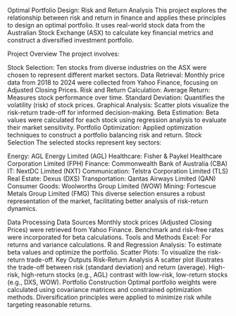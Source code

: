 Optimal Portfolio Design: Risk and Return Analysis
This project explores the relationship between risk and return in finance and applies these principles to design an optimal portfolio. It uses real-world stock data from the Australian Stock Exchange (ASX) to calculate key financial metrics and construct a diversified investment portfolio.

Project Overview
The project involves:

Stock Selection: Ten stocks from diverse industries on the ASX were chosen to represent different market sectors.
Data Retrieval: Monthly price data from 2018 to 2024 were collected from Yahoo Finance, focusing on Adjusted Closing Prices.
Risk and Return Calculation:
Average Return: Measures stock performance over time.
Standard Deviation: Quantifies the volatility (risk) of stock prices.
Graphical Analysis: Scatter plots visualize the risk-return trade-off for informed decision-making.
Beta Estimation: Beta values were calculated for each stock using regression analysis to evaluate their market sensitivity.
Portfolio Optimization: Applied optimization techniques to construct a portfolio balancing risk and return.
Stock Selection
The selected stocks represent key sectors:

Energy: AGL Energy Limited (AGL)
Healthcare: Fisher & Paykel Healthcare Corporation Limited (FPH)
Finance: Commonwealth Bank of Australia (CBA)
IT: NextDC Limited (NXT)
Communication: Telstra Corporation Limited (TLS)
Real Estate: Dexus (DXS)
Transportation: Qantas Airways Limited (QAN)
Consumer Goods: Woolworths Group Limited (WOW)
Mining: Fortescue Metals Group Limited (FMG)
This diverse selection ensures a robust representation of the market, facilitating better analysis of risk-return dynamics.

Data Processing
Data Sources
Monthly stock prices (Adjusted Closing Prices) were retrieved from Yahoo Finance.
Benchmark and risk-free rates were incorporated for beta calculations.
Tools and Methods
Excel: For returns and variance calculations.
R and Regression Analysis: To estimate beta values and optimize the portfolio.
Scatter Plots: To visualize the risk-return trade-off.
Key Outputs
Risk-Return Analysis
A scatter plot illustrates the trade-off between risk (standard deviation) and return (average).
High-risk, high-return stocks (e.g., AGL) contrast with low-risk, low-return stocks (e.g., DXS, WOW).
Portfolio Construction
Optimal portfolio weights were calculated using covariance matrices and constrained optimization methods.
Diversification principles were applied to minimize risk while targeting reasonable returns.

